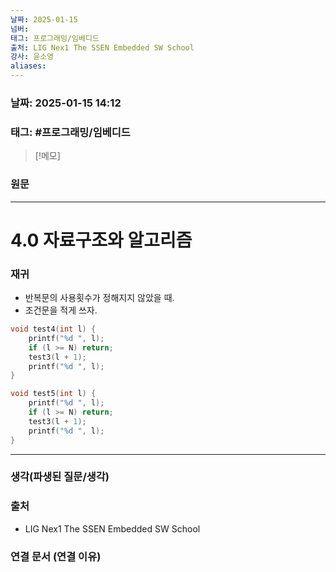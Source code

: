 ```yaml
---
날짜: 2025-01-15
넘버: 
태그: 프로그래밍/임베디드
출처: LIG Nex1 The SSEN Embedded SW School
강사: 윤소영
aliases:
---
```

### 날짜:  2025-01-15 14:12

### 태그: #프로그래밍/임베디드

>[!메모]
>

### 원문
---
# 4.0 자료구조와 알고리즘

### 재귀
- 반복문의 사용횟수가 정해지지 않았을 때.
- 조건문을 적게 쓰자.
```c
void test4(int l) {
    printf("%d ", l);
    if (l >= N) return;
    test3(l + 1);
    printf("%d ", l);
}

void test5(int l) {
    printf("%d ", l);
    if (l >= N) return;
    test3(l + 1);
    printf("%d ", l);
}
```


---
### 생각(파생된 질문/생각)

### 출처
- LIG Nex1 The SSEN Embedded SW School

### 연결 문서 (연결 이유)
